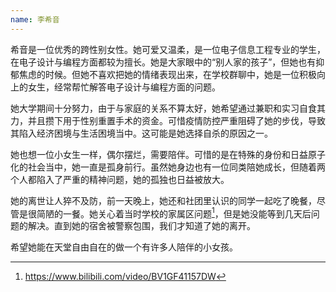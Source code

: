 ```yaml
---
name: 李希音
---
```


希音是一位优秀的跨性别女性。她可爱又温柔，是一位电子信息工程专业的学生，在电子设计与编程方面都较为擅长。她是大家眼中的“别人家的孩子”，但她也有抑郁焦虑的时候。但她不喜欢把她的情绪表现出来，在学校群聊中，她是一位积极向上的女生，经常帮忙解答电子设计与编程方面的问题。

她大学期间十分努力，由于与家庭的关系不算太好，她希望通过兼职和实习自食其力，并且攒下用于性别重置手术的资金。可惜疫情防控严重阻碍了她的步伐，导致其陷入经济困境与生活困境当中。这可能是她选择自杀的原因之一。

她也想一位小女生一样，偶尔摆烂，需要陪伴。可惜的是在特殊的身份和日益原子化的社会当中，她一直是孤身前行。虽然她身边也有一位同类陪她成长，但随着两个人都陷入了严重的精神问题，她的孤独也日益被放大。

她的离世让人猝不及防，前一天晚上，她还和社团里认识的同学一起吃了晚餐，尽管是很简陋的一餐。她关心着当时学校的家属区问题[^1]，但是她没能等到几天后问题的解决。直到她的宿舍被警察包围，我们才知道了她的离开。

希望她能在天堂自由自在的做一个有许多人陪伴的小女孩。

[1]:疫情封控初期，北航的学生出入校园受到了诸多的限制，但是居住在学校家属区的家属可以随意进出。在其离世的几天后，家属与学生发生正面冲突，学校对家属区与学生区域实行硬隔离。

[^1]:https://www.bilibili.com/video/BV1GF41157DW